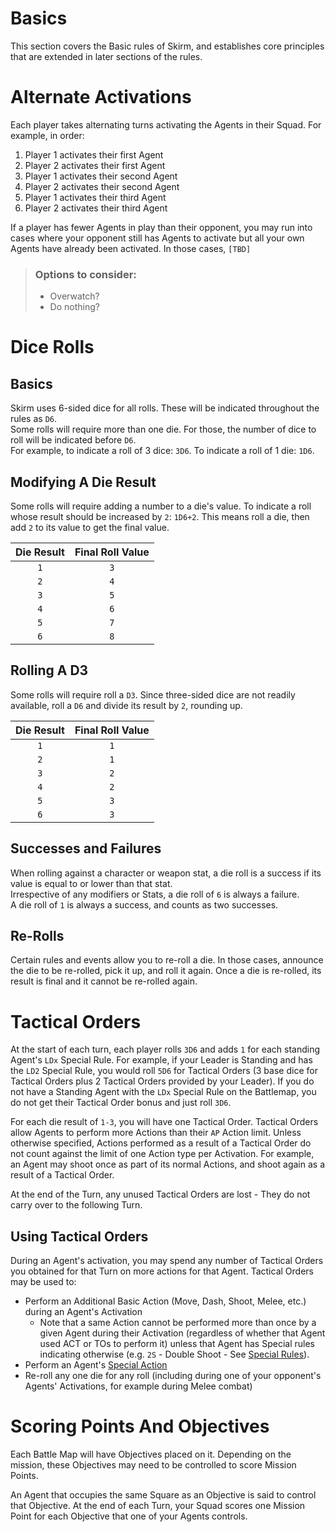 # Basics

This section covers the Basic rules of Skirm, and establishes core principles that are extended in later sections of the rules.

# Alternate Activations

Each player takes alternating turns activating the Agents in their Squad. For example, in order:
1. Player 1 activates their first Agent
1. Player 2 activates their first Agent
1. Player 1 activates their second Agent
1. Player 2 activates their second Agent
1. Player 1 activates their third Agent
1. Player 2 activates their third Agent

If a player has fewer Agents in play than their opponent, you may run into cases where your opponent still has Agents to activate but all your own Agents have already been activated. In those cases, `[TBD]`

> ### Options to consider:
> * Overwatch?
> * Do nothing?

# Dice Rolls

## Basics

Skirm uses 6-sided dice for all rolls. These will be indicated throughout the rules as `D6`.  
Some rolls will require more than one die. For those, the number of dice to roll will be indicated before `D6`.  
For example, to indicate a roll of 3 dice: `3D6`. To indicate a roll of 1 die: `1D6`.

## Modifying A Die Result

Some rolls will require adding a number to a die's value. To indicate a roll whose result should be increased by `2`: `1D6+2`. This means roll a die, then add `2` to its value to get the final value.

|Die Result|Final Roll Value|
|:----:|:----:|
|`1`|`3`|
|`2`|`4`|
|`3`|`5`|
|`4`|`6`|
|`5`|`7`|
|`6`|`8`|

## Rolling A D3

Some rolls will require roll a `D3`. Since three-sided dice are not readily available, roll a `D6` and divide its result by `2`, rounding up.

|Die Result|Final Roll Value|
|:----:|:----:|
|`1`|`1`|
|`2`|`1`|
|`3`|`2`|
|`4`|`2`|
|`5`|`3`|
|`6`|`3`|

## Successes and Failures

When rolling against a character or weapon stat, a die roll is a success if its value is equal to or lower than that stat.  
Irrespective of any modifiers or Stats, a die roll of `6` is always a failure.  
A die roll of `1` is always a success, and counts as two successes.

## Re-Rolls

Certain rules and events allow you to re-roll a die. In those cases, announce the die to be re-rolled, pick it up, and roll it again. Once a die is re-rolled, its result is final and it cannot be re-rolled again.

# Tactical Orders

At the start of each turn, each player rolls `3D6` and adds `1` for each standing Agent's `LDx` Special Rule. For example, if your Leader is Standing and has the `LD2` Special Rule, you would roll `5D6` for Tactical Orders (3 base dice for Tactical Orders plus 2 Tactical Orders provided by your Leader). If you do not have a Standing Agent with the `LDx` Special Rule on the Battlemap, you do not get their Tactical Order bonus and just roll `3D6`.

For each die result of `1-3`, you will have one Tactical Order. Tactical Orders allow Agents to perform more Actions than their `AP` Action limit. Unless otherwise specified, Actions performed as a result of a Tactical Order do not count against the limit of one Action type per Activation. For example, an Agent may shoot once as part of its normal Actions, and shoot again as a result of a Tactical Order.

At the end of the Turn, any unused Tactical Orders are lost - They do not carry over to the following Turn.

## Using Tactical Orders

During an Agent's activation, you may spend any number of Tactical Orders you obtained for that Turn on more actions for that Agent. Tactical Orders may be used to:
* Perform an Additional Basic Action (Move, Dash, Shoot, Melee, etc.) during an Agent's Activation
    * Note that a same Action cannot be performed more than once by a given Agent during their Activation (regardless of whether that Agent used ACT or TOs to perform it) unless that Agent has Special rules indicating otherwise (e.g. `2S` - Double Shoot - See [Special Rules](../2.Squads/3.SpecialRules.md)).
* Perform an Agent's [Special Action](../2.Squads/1.StatCards.md#special-actions-and-abilities)
* Re-roll any one die for any roll (including during one of your opponent's Agents' Activations, for example during Melee combat)

# Scoring Points And Objectives

Each Battle Map will have Objectives placed on it. Depending on the mission, these Objectives may need to be controlled to score Mission Points.

An Agent that occupies the same Square as an Objective is said to control that Objective. At the end of each Turn, your Squad scores one Mission Point for each Objective that one of your Agents controls.